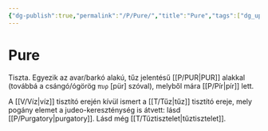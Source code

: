 ```yaml
---
{"dg-publish":true,"permalink":"/P/Pure/","title":"Pure","tags":["dg_uploaded"],"created":"2023-10-04T12:42","updated":"2023-11-08T04:13"}
---
```



# Pure

Tiszta. Egyezik az avar/barkó alakú, tűz jelentésű [[P/PUR\|PUR]] alakkal (továbbá a csángó/ógörög `πυρ` \[pür\] szóval), melyből mára [[P/Pír\|pír]] lett.  

A [[V/Víz\|víz]] tisztító erején kívül ismert a [[T/Tűz\|tűz]] tisztító ereje, mely pogány elemet a judeo-kereszténység is átvett: lásd [[P/Purgatory\|purgatory]]. Lásd még [[T/Tűztisztelet\|tűztisztelet]].  